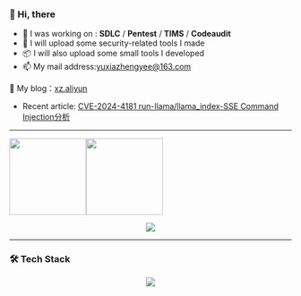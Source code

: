 ### 👋 Hi, there

- 🧠 I was working on : **SDLC** / **Pentest** / **TIMS**  / **Codeaudit**
- 🚀 I will upload some security-related tools I made  
- 📦 I will also upload some small tools I developed  
- 📫 My mail address:yuxiazhengyee@163.com
  
🔗 My blog：[xz.aliyun](https://xz.aliyun.com/users/93506/news)
- Recent article: [CVE-2024-4181 run-llama/llama_index-SSE Command Injection分析](https://xz.aliyun.com/news/16025)

---


<img align="" height="137px" src="https://github-readme-stats.vercel.app/api?username=yux1azhengye&hide_title=true&hide_border=true&show_icons=true&include_all_commits=true&line_height=21&bg_color=0,EC6C6C,FFD479,FFD479,FFD479,F3EDFF,F3EDFF,FFFC79&theme=graywhite&locale=cn" /><img align="" height="137px"  src="https://github-readme-stats.vercel.app/api/top-langs/?username=yux1azhengye&hide_title=true&hide_border=true&layout=compact&bg_color=0,73FA79,73FDFF,D783FF&theme=dark&locale=cn" />



<p align="center">
  <img src="https://github-profile-trophy.vercel.app/?username=yux1azhengye&theme=radical&no-frame=true&no-bg=true&margin-w=10" />
</p>

---

### 🛠️ Tech Stack

<p align="center">
  <img src="https://skillicons.dev/icons?i=vscode,markdown,html,css,js,bootstrap,ts,cpp,java,py,idea,go,redis,mysql,mongodb,vue,nodejs,linux,docker,github,git,bash,raspberrypi,gitlab,windows,wordpress,stackoverflow,twitter" />
</p>
